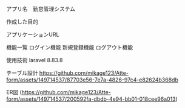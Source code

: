 
アプリ名　勤怠管理システム

作成した目的



アプリケーションURL


機能一覧
ログイン機能
新規登録機能
ログアウト機能

使用技術
laravel 8.83.8

テーブル設計
https://github.com/mikage123/Atte-form/assets/149714537/87703e56-7e7a-4826-97c4-e82624b368db

ER図
(https://github.com/mikage123/Atte-form/assets/149714537/200592fa-dbdb-4e94-bb01-018cee96a013)
